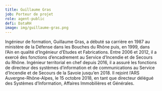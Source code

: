 ```yaml
---
title: Guillaume Gras
job: Porteur de projet
role: agent-public
defi: DataRH
image: img/guillaume-gras.png
---
```

Ingénieur de formation, Guillaume Gras, a débuté sa carrière en 1987 au ministère de la Défense dans les Bouches du Rhône puis, en 1999, dans l’Ain en qualité d’Ingénieur d’Etudes et Fabrications. Entre 2006 et 2012, il a exercé des fonctions d’encadrement au Service d’Incendie et de Secours du Rhône. Ingénieur territorial en chef depuis 2016, il a assuré les fonctions de directeur des systèmes d’information et de communications au Service d’Incendie et de Secours de la Savoie jusqu’en 2018. Il rejoint l’ARS Auvergne-Rhône-Alpes, le 15 octobre 2018, en tant que directeur délégué des Systèmes d’Information, Affaires Immobilières et Générales.